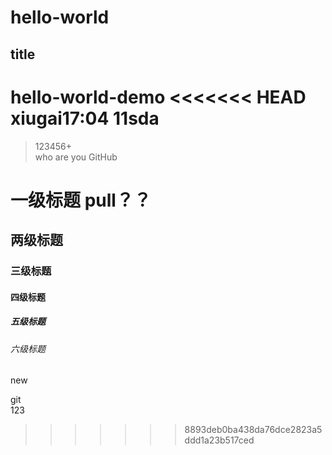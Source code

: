 # hello-world
## title
hello-world-demo
<<<<<<< HEAD
xiugai17:04
11sda
=======
>123456+  
who are you 
GitHub
# 一级标题  pull？？
## 两级标题  
### 三级标题  
#### 四级标题  
##### 五级标题  
###### 六级标题  
####
new  

git  
123
>>>>>>> 8893deb0ba438da76dce2823a5ddd1a23b517ced
